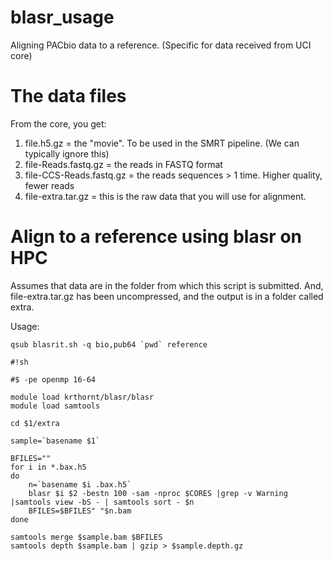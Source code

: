 blasr_usage
===========

Aligning PACbio data to a reference.  (Specific for data received from UCI core)


The data files
======

From the core, you get:

1. file.h5.gz = the "movie".  To be used in the SMRT pipeline.  (We can typically ignore this)
2. file-Reads.fastq.gz = the reads in FASTQ format
3. file-CCS-Reads.fastq.gz = the reads sequences > 1 time.  Higher quality, fewer reads
4. file-extra.tar.gz = this is the raw data that you will use for alignment.

Align to a reference using blasr on HPC
====

Assumes that data are in the folder from which this script is submitted.  And, file-extra.tar.gz has been uncompressed, and the output is in a folder called extra.

Usage:

```
qsub blasrit.sh -q bio,pub64 `pwd` reference
```

```{sh}
#!sh

#$ -pe openmp 16-64

module load krthornt/blasr/blasr
module load samtools

cd $1/extra

sample=`basename $1`

BFILES=""
for i in *.bax.h5
do
    n=`basename $i .bax.h5`
    blasr $i $2 -bestn 100 -sam -nproc $CORES |grep -v Warning |samtools view -bS - | samtools sort - $n
    BFILES=$BFILES" "$n.bam
done

samtools merge $sample.bam $BFILES
samtools depth $sample.bam | gzip > $sample.depth.gz
```

